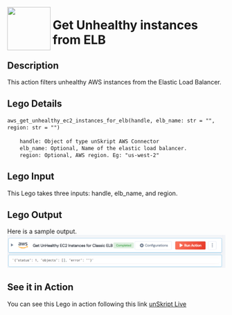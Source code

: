 [<img align="left" src="https://unskript.com/assets/favicon.png" width="100" height="100" style="padding-right: 5px">](https://unskript.com/assets/favicon.png) 
<h1>Get Unhealthy instances from ELB </h1>

## Description
This action filters unhealthy AWS instances from the Elastic Load Balancer.


## Lego Details

    aws_get_unhealthy_ec2_instances_for_elb(handle, elb_name: str = "", region: str = "")

        handle: Object of type unSkript AWS Connector
        elb_name: Optional, Name of the elastic load balancer.
        region: Optional, AWS region. Eg: "us-west-2"

## Lego Input
This Lego takes three inputs: handle, elb_name, and region.

## Lego Output
Here is a sample output.
<img src="./1.png">

## See it in Action

You can see this Lego in action following this link [unSkript Live](https://us.app.unskript.io)